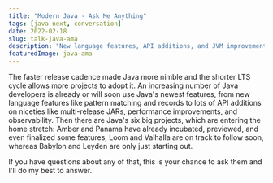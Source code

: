 ```yaml
---
title: "Modern Java - Ask Me Anything"
tags: [java-next, conversation]
date: 2022-02-18
slug: talk-java-ama
description: "New language features, API additions, and JVM improvements; projects Amber, Loom, and Panama, Valhalla, Leyden, and Babylon; shorter release cadence and free Oracle JDK - there's a lot going on in modern Java. I'll do my best to answer all your questions about it."
featuredImage: java-ama
---
```


The faster release cadence made Java more nimble and the shorter LTS cycle allows more projects to adopt it.
An increasing number of Java developers is already or will soon use Java's newest features, from new language features like pattern matching and records to lots of API additions on niceties like multi-release JARs, performance improvements, and observability.
Then there are Java's six big projects, which are entering the home stretch:
Amber and Panama have already incubated, previewed, and even finalized some features, Loom and Valhalla are on track to follow soon, whereas Babylon and Leyden are only just starting out.

If you have questions about any of that, this is your chance to ask them and I'll do my best to answer.
